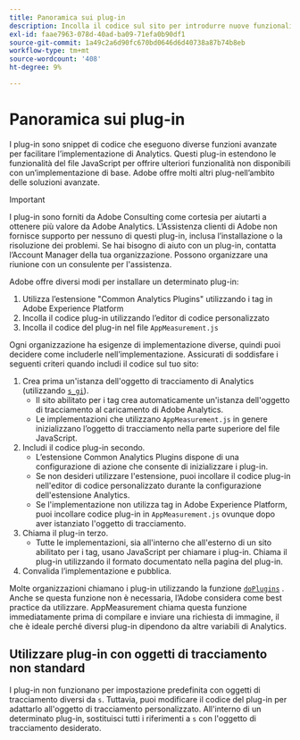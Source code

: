 ```yaml
---
title: Panoramica sui plug-in
description: Incolla il codice sul sito per introdurre nuove funzionalità.
exl-id: faae7963-078d-40ad-ba09-71efa0b90df1
source-git-commit: 1a49c2a6d90fc670bd0646d6d40738a87b74b8eb
workflow-type: tm+mt
source-wordcount: '408'
ht-degree: 9%

---
```


# Panoramica sui plug-in

I plug-in sono snippet di codice che eseguono diverse funzioni avanzate per facilitare l’implementazione di Analytics. Questi plug-in estendono le funzionalità del file JavaScript per offrire ulteriori funzionalità non disponibili con un’implementazione di base. Adobe offre molti altri plug-nell’ambito delle soluzioni avanzate.

>[!IMPORTANT]
>
>I plug-in sono forniti da Adobe Consulting come cortesia per aiutarti a ottenere più valore da Adobe Analytics. L’Assistenza clienti di Adobe non fornisce supporto per nessuno di questi plug-in, inclusa l’installazione o la risoluzione dei problemi. Se hai bisogno di aiuto con un plug-in, contatta l’Account Manager della tua organizzazione. Possono organizzare una riunione con un consulente per l&#39;assistenza.

Adobe offre diversi modi per installare un determinato plug-in:

1. Utilizza l’estensione &quot;Common Analytics Plugins&quot; utilizzando i tag in Adobe Experience Platform
2. Incolla il codice plug-in utilizzando l’editor di codice personalizzato
3. Incolla il codice del plug-in nel file `AppMeasurement.js`

Ogni organizzazione ha esigenze di implementazione diverse, quindi puoi decidere come includerle nell’implementazione. Assicurati di soddisfare i seguenti criteri quando includi il codice sul tuo sito:

1. Crea prima un&#39;istanza dell&#39;oggetto di tracciamento di Analytics (utilizzando [`s_gi`](../functions/s-gi.md)).
   * Il sito abilitato per i tag crea automaticamente un&#39;istanza dell&#39;oggetto di tracciamento al caricamento di Adobe Analytics.
   * Le implementazioni che utilizzano `AppMeasurement.js` in genere inizializzano l’oggetto di tracciamento nella parte superiore del file JavaScript.
2. Includi il codice plug-in secondo.
   * L’estensione Common Analytics Plugins dispone di una configurazione di azione che consente di inizializzare i plug-in.
   * Se non desideri utilizzare l&#39;estensione, puoi incollare il codice plug-in nell&#39;editor di codice personalizzato durante la configurazione dell&#39;estensione Analytics.
   * Se l&#39;implementazione non utilizza tag in Adobe Experience Platform, puoi incollare codice plug-in in `AppMeasurement.js` ovunque dopo aver istanziato l&#39;oggetto di tracciamento.
3. Chiama il plug-in terzo.
   * Tutte le implementazioni, sia all&#39;interno che all&#39;esterno di un sito abilitato per i tag, usano JavaScript per chiamare i plug-in. Chiama il plug-in utilizzando il formato documentato nella pagina del plug-in.
4. Convalida l’implementazione e pubblica.

Molte organizzazioni chiamano i plug-in utilizzando la funzione [`doPlugins`](../functions/doplugins.md) . Anche se questa funzione non è necessaria, l’Adobe considera come best practice da utilizzare. AppMeasurement chiama questa funzione immediatamente prima di compilare e inviare una richiesta di immagine, il che è ideale perché diversi plug-in dipendono da altre variabili di Analytics.

## Utilizzare plug-in con oggetti di tracciamento non standard

I plug-in non funzionano per impostazione predefinita con oggetti di tracciamento diversi da `s`. Tuttavia, puoi modificare il codice del plug-in per adattarlo all&#39;oggetto di tracciamento personalizzato. All&#39;interno di un determinato plug-in, sostituisci tutti i riferimenti a `s` con l&#39;oggetto di tracciamento desiderato.
